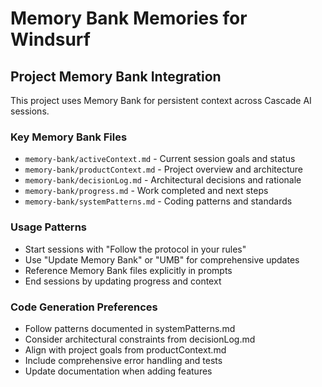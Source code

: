 # Memory Bank Memories for Windsurf

## Project Memory Bank Integration

This project uses Memory Bank for persistent context across Cascade AI sessions.

### Key Memory Bank Files
- `memory-bank/activeContext.md` - Current session goals and status
- `memory-bank/productContext.md` - Project overview and architecture
- `memory-bank/decisionLog.md` - Architectural decisions and rationale
- `memory-bank/progress.md` - Work completed and next steps
- `memory-bank/systemPatterns.md` - Coding patterns and standards

### Usage Patterns
- Start sessions with "Follow the protocol in your rules"
- Use "Update Memory Bank" or "UMB" for comprehensive updates
- Reference Memory Bank files explicitly in prompts
- End sessions by updating progress and context

### Code Generation Preferences
- Follow patterns documented in systemPatterns.md
- Consider architectural constraints from decisionLog.md
- Align with project goals from productContext.md
- Include comprehensive error handling and tests
- Update documentation when adding features

